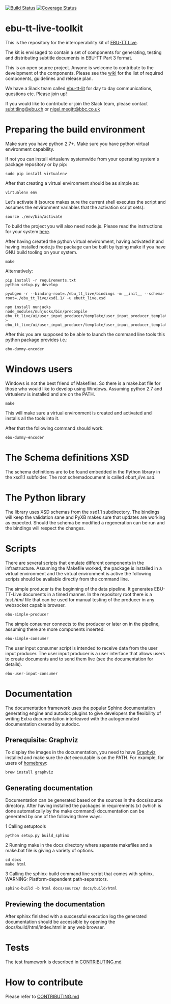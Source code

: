 [![Build Status](https://api.travis-ci.org/ebu/ebu-tt-live-toolkit.svg?branch=master)](https://travis-ci.org/ebu/ebu-tt-live-toolkit) 
[![Coverage Status](https://coveralls.io/repos/github/ebu/ebu-tt-live-toolkit/badge.svg?branch=ebu_master)](https://coveralls.io/github/ebu/ebu-tt-live-toolkit?branch=ebu_master)

# ebu-tt-live-toolkit

This is the repository for the interoperability kit of [EBU-TT Live](https://tech.ebu.ch/publications/tech3370). 

The kit is envisaged to contain a set of components for generating, testing and distributing subtitle documents in EBU-TT Part 3 format.

This is an open source project. Anyone is welcome to contribute to the development of the components. Please see the [wiki](https://github.com/ebu/ebu-tt-live-toolkit/wiki) for the list of required components, guidelines and release plan. 

We have a Slack team called [ebu-tt-lit](https://ebu-tt-lit.slack.com) for day to day communications, questions etc. Please join up!

If you would like to contribute or join the Slack team, please contact <subtitling@ebu.ch> or <nigel.megitt@bbc.co.uk>

Preparing the build environment
===============================

Make sure you have python 2.7+. Make sure you have python virtual environment capability.

If not you can install virtualenv systemwide from your operating system's package repository
or by pip:

    sudo pip install virtualenv

After that creating a virtual environment should be as simple as:

    virtualenv env

Let's activate it (source makes sure the current shell executes the script
and assumes the environment variables that the activation script sets):

    source ./env/bin/activate

To build the project you will also need node.js. Please read the instructions for your system [here](https://nodejs.org/en/download/package-manager/).

After having created the python virtual environment, having activated it and having installed node.js the package
can be built by typing make if you have GNU build tooling on your system.

    make


Alternatively:

    pip install -r requirements.txt
    python setup.py develop

    pyxbgen -r --binding-root=./ebu_tt_live/bindings -m __init__ --schema-root=./ebu_tt_live/xsd1.1/ -u ebutt_live.xsd

    npm install nunjucks
    node_modules/nunjucks/bin/precompile ebu_tt_live/ui/user_input_producer/template/user_input_producer_template.xml > ebu_tt_live/ui/user_input_producer/template/user_input_producer_template.js

After this you are supposed to be able to launch the command line tools this python package
provides i.e.:

    ebu-dummy-encoder
    
Windows users
=============

Windows is not the best friend of Makefiles. So there is a make.bat file for those who would like to develop using 
Windows. Assuming python 2.7 and virtualenv is installed and are on the PATH.

    make
    
This will make sure a virtual environment is created and activated and installs all the tools into it.

After that the following command should work:

    ebu-dummy-encoder

The Schema definitions XSD
==========================

The schema definitions are to be found embedded in the Python library in the xsd1.1 subfolder.
The root schemadocument is called *ebutt_live.xsd*.

The Python library
==================

The library uses XSD schemas from the xsd1.1 subdirectory.
The bindings will keep the validation sane and PyXB makes sure that updates are working as
expected. Should the schema be modified a regeneration can be run and the bindings will respect
the changes.

Scripts
=======

There are several scripts that emulate different components in the infrastructure. Assuming the Makefile worked,
the package is installed in a virtual environment and the virtual environment is active the following scripts should
be available directly from the command line.

The simple producer is the beginning of the data pipeline. It generates
EBU-TT-Live documents in a timed manner. In the repository root there is a *test.html* file that can be used for manual testing of the producer in any websocket capable browser.

    ebu-simple-producer

The simple consumer connects to the producer or later on in the pipeline, assuming there are more components inserted.

    ebu-simple-consumer

The user input consumer script is intended to receive data from the user input producer. The user input producer is a user interface that allows users to create documents
and to send them live (see the documentation for details).

    ebu-user-input-consumer

Documentation
=============

The documentation framework uses the popular Sphinx documentation generating engine and autodoc plugins to give
developers the flexibility of writing Extra documentation interleaved with the autogenerated documentation created by
autodoc.

## Prerequisite: Graphviz

To display the images in the documentation, you need to have [Graphviz](http://www.graphviz.org/) installed and make sure the *dot* executable is on the PATH. For example, for users of [homebrew](http://brew.sh/):

    brew install graphviz

## Generating documentation

Documentation can be generated based on the sources in the docs/source directory. After having installed the packages in 
requirements.txt (which is done automatically by the make command) documentation can be generated by one of the 
following three ways:

 1 Calling setuptools

```Shell
python setup.py build_sphinx
```

 2 Running make in the docs directory where separate makefiles and a make.bat file is giving a variety of options.

```Shell
cd docs
make html
```

 3 Calling the sphinx-build command line script that comes with sphinx. WARNING: Platform-dependent path-separators.

```Shell
sphinx-build -b html docs/source/ docs/build/html
```

## Previewing the documentation

After sphinx finished with a successful execution log the generated documentation should be accessible by opening the 
docs/build/html/index.html in any web browser.

Tests
=====

The test framework is described in [CONTRIBUTING.md](CONTRIBUTING.md) 

How to contribute
=================

Please refer to [CONTRIBUTING.md](CONTRIBUTING.md) 
